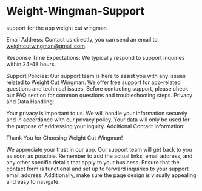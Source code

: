# Weight-Wingman-Support
support for the app weight cut wingman

Email Address:
Contact us directly, you can send an email to weightcutwingman@gmail.com.


Response Time Expectations:
We typically respond to support inquiries within 24-48 hours.

Support Policies:
Our support team is here to assist you with any issues related to Weight Cut Wingman. We offer free support for app-related questions and technical issues.
Before contacting support, please check our FAQ section for common questions and troubleshooting steps.
Privacy and Data Handling:

Your privacy is important to us. We will handle your information securely and in accordance with our privacy policy. Your data will only be used for the purpose of addressing your inquiry.
Additional Contact Information:


Thank You for Choosing Weight Cut Wingman!

We appreciate your trust in our app. Our support team will get back to you as soon as possible.
Remember to add the actual links, email address, and any other specific details that apply to your business. Ensure that the contact form is functional and set up to forward inquiries to your support email address. Additionally, make sure the page design is visually appealing and easy to navigate.

